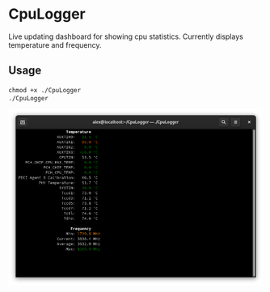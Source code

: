 # CpuLogger
Live updating dashboard for showing cpu statistics.  Currently displays temperature and frequency.

## Usage

    chmod +x ./CpuLogger
    ./CpuLogger


![Sample Output](pictures/terminal.png)